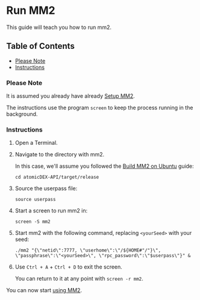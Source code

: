 # Run MM2

This guide will teach you how to run mm2.

## Table of Contents

  - [Please Note](#Please-Note)
  - [Instructions](#Instructions)

### Please Note

It is assumed you already have already [Setup MM2](Setup-MM2.md).

The instructions use the program `screen` to keep the process running in the background.

### Instructions

1. Open a Terminal.

2. Navigate to the directory with mm2.

    In this case, we'll assume you followed the [Build MM2 on Ubuntu](Build-MM2-On-Ubuntu.md) guide:

    `cd atomicDEX-API/target/release`

3. Source the userpass file:

    `source userpass`

4. Start a screen to run mm2 in:

    `screen -S mm2`

5. Start mm2 with the following command, replacing ``<yourSeed>`` with your seed:

    `./mm2 "{\"netid\":7777, \"userhome\":\"/${HOME#"/"}\", \"passphrase\":\"<yourSeed>\", \"rpc_password\":\"$userpass\"}" &`

6. Use `Ctrl + A` + `Ctrl + D` to exit the screen.

    You can return to it at any point with `screen -r mm2`.

You can now start [using MM2](Use-MM2.md).

